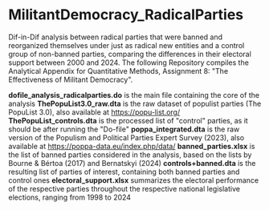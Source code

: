 # MilitantDemocracy_RadicalParties
Dif-in-Dif analysis between radical parties that were banned and reorganized themselves under just as radical new entities and a control group of non-banned parties, comparing the differences in their electoral support between 2000 and 2024.
The following Repository compiles the Analytical Appendix for Quantitative Methods, Assignment 8:  "The Effectiveness of Militant Democracy".

  
 **dofile_analysis_radicalparties.do** is the main file containing the core of the analysis
 **ThePopuList3.0_raw.dta** is the raw dataset of populist parties (The PopuList 3.0), also available at https://popu-list.org/
 **ThePopuList_controls.dta** is the processed list of "control" parties, as it should be after running the "Do-file" 
 **poppa_integrated.dta** is the raw version of the Populism and Political Parties Expert Survey (2023), also available at https://poppa-data.eu/index.php/data/
 **banned_parties.xlsx** is the list of banned parties considered in the analysis, based on the lists by Bourne & Bértoa (2017) and Bernatskyi (2024) 
 **controls+banned.dta** is the resulting list of parties of interest, containing both banned parties and control ones
 **electoral_support.xlsx** summarizes the electoral performance of the respective parties throughout the respective national legislative elections, ranging from 1998 to 2024
